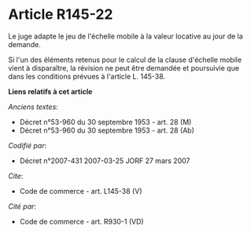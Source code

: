 # Article R145-22

Le juge adapte le jeu de l'échelle mobile à la valeur locative au jour de la demande. 

Si l'un des éléments retenus pour le calcul de la clause d'échelle mobile vient à disparaître, la révision ne peut être
demandée et poursuivie que dans les conditions prévues à l'article L. 145-38.

**Liens relatifs à cet article**

_Anciens textes_:

  - Décret n°53-960 du 30 septembre 1953 - art. 28 (M)
  - Décret n°53-960 du 30 septembre 1953 - art. 28 (Ab)

_Codifié par_:

  - Décret n°2007-431 2007-03-25 JORF 27 mars 2007

_Cite_:

  - Code de commerce - art. L145-38 (V)

_Cité par_:

  - Code de commerce - art. R930-1 (VD)

